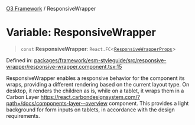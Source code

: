 [O3 Framework](../API.md) / ResponsiveWrapper

# Variable: ResponsiveWrapper

> `const` **ResponsiveWrapper**: `React.FC`\<[`ResponsiveWrapperProps`](../interfaces/ResponsiveWrapperProps.md)\>

Defined in: [packages/framework/esm-styleguide/src/responsive-wrapper/responsive-wrapper.component.tsx:15](https://github.com/UjjawalPrabhat/openmrs-esm-core/blob/main/packages/framework/esm-styleguide/src/responsive-wrapper/responsive-wrapper.component.tsx#L15)

ResponsiveWrapper enables a responsive behavior for the component its wraps, providing a different rendering based on the current layout type.
On desktop, it renders the children as is, while on a tablet, it wraps them in a Carbon Layer https://react.carbondesignsystem.com/?path=/docs/components-layer--overview component.
This provides a light background for form inputs on tablets, in accordance with the design requirements.
